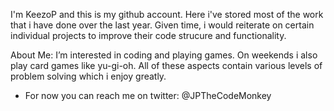 I'm KeezoP and this is my github account. Here i've stored most of the work that i have done over the last year.
Given time, i would reiterate on certain individual projects to improve their code strucure and functionality.

About Me:
I’m interested in coding and playing games. On weekends i also play card games like yu-gi-oh. 
All of these aspects contain various levels of problem solving which i enjoy greatly.

- For now you can reach me on twitter: @JPTheCodeMonkey
